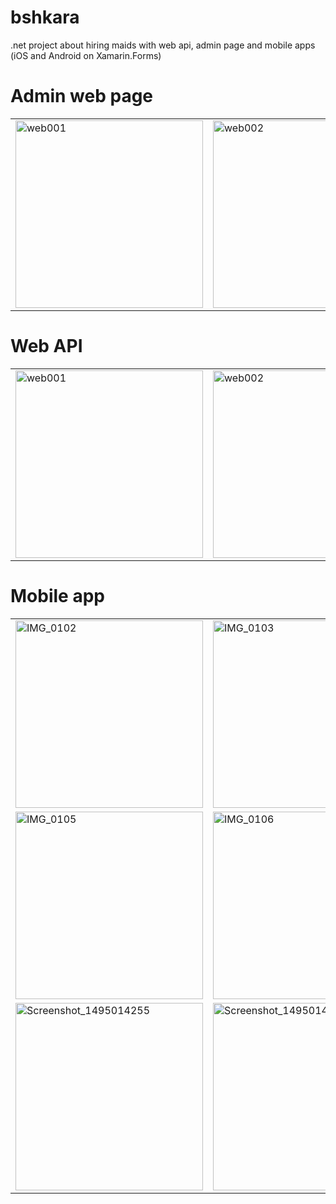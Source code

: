 # bshkara
.net project about hiring maids with web api, admin page and mobile apps (iOS and Android on Xamarin.Forms)

# Admin web page
<table>
<tr>
 <td><img height=300 src='https://s24.postimg.org/53w3ddjyd/web001.png' border='0' alt="web001"/></td>
 <td><img height=300  src='https://s24.postimg.org/67g7pc4lh/web002.png' border='0' alt="web002"/></td>
</tr>
</table>

# Web API
<table>
<tr>
 <td><img height=300 src='https://s14.postimg.org/x95vt51i9/webapi001.png' border='0' alt="web001"/></td>
 <td><img height=300  src='https://s14.postimg.org/hoyi2lrdt/webapi002.png' border='0' alt="web002"/></td>
</tr>
</table>

# Mobile app
<table>
<tr>
 <td><img width=300 src='https://s15.postimg.org/jz0632rpn/IMG_0102.png' border='0' alt="IMG_0102"/> </td>
 <td><img width=300 src='https://s15.postimg.org/jarbk4szv/IMG_0103.png' border='0' alt="IMG_0103"/></td>
 <td><img width=300 src='https://s15.postimg.org/oaors2ymj/IMG_0104.png' border='0' alt="IMG_0104"/></td>
</tr>
<tr>
 <td><img width=300 src='https://s15.postimg.org/8qhe1joi3/IMG_0105.png' border='0' alt="IMG_0105"/></td>
 <td><img width=300 src='https://s15.postimg.org/efxmluuob/IMG_0106.png' border='0' alt="IMG_0106"/></td>
 <td><img width=300 src='https://s15.postimg.org/lkffuw1xn/IMG_0107.png' border='0' alt="IMG_0107"/></td>
</tr>
<tr>
 <td><img width=300 src='https://s15.postimg.org/f80al1yvf/Screenshot_1495014255.png' border='0' alt="Screenshot_1495014255"/></td>
 <td><img width=300 src='https://s15.postimg.org/cs32ky66j/Screenshot_1495014268.png' border='0' alt="Screenshot_1495014268"/></td>
 <td></td>
</tr>
</table>






